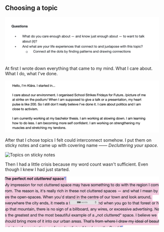 ## Choosing a topic

![Starting questions](../img/process-01.png)

At first I wrote down everything that came to my mind. What I care about. What I do, what I've done. 

![What I care about](../img/process-02.png)

After that I chose topics I felt could interconnect somehow. I put them on sticky notes and came up with covering name —— *Decluttering your space.*

![Topics on sticky notes](../img/process-03.png)

Then I had a little crisis because my word count wasn't sufficient. Even though I knew I had just started.

![Word count of 400/1500](../img/process-04.png)
